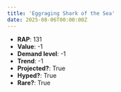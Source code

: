 ```yaml
---
title: 'Eggraging Shark of the Sea'
date: 2025-08-06T00:00:00Z
---
```

- **RAP**: 131
- **Value**: -1
- **Demand level**: -1
- **Trend**: -1
- **Projected?**: True
- **Hyped?**: True
- **Rare?**: True
